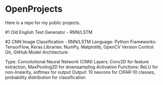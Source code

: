 # OpenProjects

Here is a repo for my public projects. 

#1 Old English Text Generator - RNN/LSTM

#2 CNN Image Classification - RNN/LSTM
Language: Python
Frameworks: TensorFlow, Keras
Libraries: NumPy, Matplotlib, OpenCV
Version Control: Git, GitHub
Model Architecture:

Type: Convolutional Neural Network (CNN)
Layers: Conv2D for feature extraction, MaxPooling2D for downsampling
Activation Functions: ReLU for non-linearity, softmax for output
Output: 10 neurons for CIFAR-10 classes, probability distribution for classification
